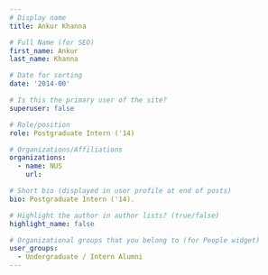 ```yaml
---
# Display name
title: Ankur Khanna

# Full Name (for SEO) 
first_name: Ankur
last_name: Khanna

# Date for sorting
date: '2014-00'

# Is this the primary user of the site?
superuser: false

# Role/position
role: Postgraduate Intern ('14)

# Organizations/Affiliations
organizations:
  - name: NUS
    url: 

# Short bio (displayed in user profile at end of posts)
bio: Postgraduate Intern ('14). 

# Highlight the author in author lists? (true/false)
highlight_name: false

# Organizational groups that you belong to (for People widget)
user_groups:
  - Undergraduate / Intern Alumni
---
```

